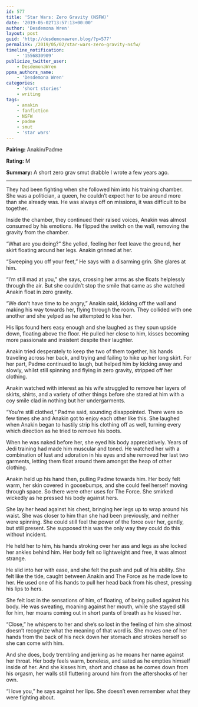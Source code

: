 ```yaml
---
id: 577
title: 'Star Wars: Zero Gravity (NSFW)'
date: '2019-05-02T13:57:13+00:00'
author: 'Desdemona Wren'
layout: post
guid: 'http://desdemonawren.blog/?p=577'
permalink: /2019/05/02/star-wars-zero-gravity-nsfw/
timeline_notification:
    - '1556830909'
publicize_twitter_user:
    - DesdemonaWren
ppma_authors_name:
    - 'Desdemona Wren'
categories:
    - 'short stories'
    - writing
tags:
    - anakin
    - fanfiction
    - NSFW
    - padme
    - smut
    - 'star wars'
---
```


**Pairing:** Anakin/Padme

**Rating:** M

**Summary:** A short zero grav smut drabble I wrote a few years ago.

- - - - - -

They had been fighting when she followed him into his training chamber. She was a politician, a queen, he couldn’t expect her to be around more than she already was. He was always off on missions, it was difficult to be together.

Inside the chamber, they continued their raised voices, Anakin was almost consumed by his emotions. He flipped the switch on the wall, removing the gravity from the chamber.

“What are you doing?” She yelled, feeling her feet leave the ground, her skirt floating around her legs. Anakin grinned at her.

“Sweeping you off your feet,” He says with a disarming grin. She glares at him.

“I’m still mad at you,” she says, crossing her arms as she floats helplessly through the air. But she couldn’t stop the smile that came as she watched Anakin float in zero gravity.

“We don’t have time to be angry,” Anakin said, kicking off the wall and making his way towards her, flying through the room. They collided with one another and she yelped as he attempted to kiss her.

His lips found hers easy enough and she laughed as they spun upside down, floating above the floor. He pulled her close to him, kisses becoming more passionate and insistent despite their laughter.

Anakin tried desperately to keep the two of them together, his hands traveling across her back, and trying and failing to hike up her long skirt. For her part, Padme continued to laugh, but helped him by kicking away and slowly, whilst still spinning and flying in zero gravity, stripped off her clothing.

Anakin watched with interest as his wife struggled to remove her layers of skirts, shirts, and a variety of other things before she stared at him with a coy smile clad in nothing but her undergarments.

“You’re still clothed,” Padme said, sounding disappointed. There were so few times she and Anakin got to enjoy each other like this. She laughed when Anakin began to hastily strip his clothing off as well, turning every which direction as he tried to remove his boots.

When he was naked before her, she eyed his body appreciatively. Years of Jedi training had made him muscular and toned. He watched her with a combination of lust and adoration in his eyes and she removed her last two garments, letting them float around them amongst the heap of other clothing.

Anakin held up his hand then, pulling Padme towards him. Her body felt warm, her skin covered in goosebumps, and she could feel herself moving through space. So there were other uses for The Force. She smirked wickedly as he pressed his body against hers.

She lay her head against his chest, bringing her legs up to wrap around his waist. She was closer to him than she had been previously, and neither were spinning. She could still feel the power of the force over her, gently, but still present. She supposed this was the only way they could do this without incident.

He held her to him, his hands stroking over her ass and legs as she locked her ankles behind him. Her body felt so lightweight and free, it was almost strange.

He slid into her with ease, and she felt the push and pull of his ability. She felt like the tide, caught between Anakin and The Force as he made love to her. He used one of his hands to pull her head back from his chest, pressing his lips to hers.

She felt lost in the sensations of him, of floating, of being pulled against his body. He was sweating, moaning against her mouth, while she stayed still for him, her moans coming out in short pants of breath as he kissed her.

“Close,” he whispers to her and she’s so lost in the feeling of him she almost doesn’t recognize what the meaning of that word is. She moves one of her hands from the back of his neck down her stomach and strokes herself so she can come with him.

And she does, body trembling and jerking as he moans her name against her throat. Her body feels warm, boneless, and sated as he empties himself inside of her. And she kisses him, short and chase as he comes down from his orgasm, her walls still fluttering around him from the aftershocks of her own.

“I love you,” he says against her lips. She doesn’t even remember what they were fighting about.